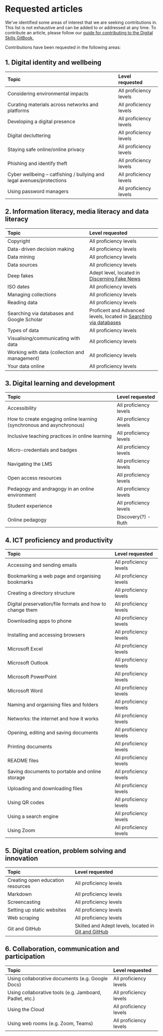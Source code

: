 # Requested articles

We've identified some areas of interest that we are seeking contributions in. This list is not exhaustive and can be added to or addressed at any time. To contribute an article, please follow our [guide for contributing to the Digital Skills GitBook.](CONTRIBUTING.md)

Contributions have been requested in the following areas:

## 1. Digital identity and wellbeing

| Topic | Level requested |
| :--- | :--- |
| Considering environmental impacts | All proficiency levels |
| Curating materials across networks and platforms | All proficiency levels |
| Developing a digital presence | All proficiency levels |
| Digital decluttering | All proficiency levels |
| Staying safe online/online privacy | All proficiency levels |
| Phishing and identify theft | All proficiency levels |
| Cyber wellbeing – catfishing / bullying and legal avenues/protections | All proficiency levels |
| Using password managers | All proficiency levels |

## 2. Information literacy, media literacy and data literacy

| Topic | Level requested |
| :--- | :--- |
| Copyright | All proficiency levels |
| Data-driven decision making | All proficiency levels |
| Data mining | All proficiency levels |
| Data sources | All proficiency levels |
| Deep fakes | Adept level, located in [Discerning Fake News](information-literacy-media-literacy-and-data-literacy/discerning-fake-news.md) |
| ISO dates | All proficiency levels |
| Managing collections | All proficiency levels |
| Reading data | All proficiency levels |
| Searching via databases and Google Scholar | Proficent and Advanced levels, located in [Searching via databases](information-literacy-media-literacy-and-data-literacy/searching-via-databases.md)  |
| Types of data | All proficiency levels |
| Visualising/communicating with data | All proficiency levels |
| Working with data \(collection and management\) | All proficiency levels |
| Your data online | All proficiency levels |

## 3. Digital learning and development

| Topic | Level requested |
| :--- | :--- |
| Accessibility | All proficiency levels |
| How to create engaging online learning \(synchronous and asynchronous\) | All proficiency levels |
| Inclusive teaching practices in online learning | All proficiency levels |
| Micro-credentials and badges | All proficiency levels |
| Navigating the LMS | All proficiency levels |
| Open access resources | All proficiency levels |
| Pedagogy and andragogy in an online environment | All proficiency levels |
| Student experience | All proficiency levels |
| Online pedagogy | Discovery(?) - Ruth

## 4. ICT proficiency and productivity

| Topic | Level requested |
| :--- | :--- |
| Accessing and sending emails | All proficiency levels |
| Bookmarking a web page and organising bookmarks | All proficiency levels |
| Creating a directory structure | All proficiency levels |
| Digital preservation/file formats and how to change them | All proficiency levels |
| Downloading apps to phone | All proficiency levels |
| Installing and accessing browsers | All proficiency levels |
| Microsoft Excel | All proficiency levels |
| Microsoft Outlook | All proficiency levels |
| Microsoft PowerPoint | All proficiency levels |
| Microsoft Word | All proficiency levels |
| Naming and organising files and folders | All proficiency levels |
| Networks: the internet and how it works | All proficiency levels |
| Opening, editing and saving documents | All proficiency levels |
| Printing documents | All proficiency levels |
| README files | All proficiency levels |
| Saving documents to portable and online storage | All proficiency levels |
| Uploading and downloading files | All proficiency levels |
| Using QR codes | All proficiency levels |
| Using a search engine | All proficiency levels |
| Using Zoom | All proficiency levels |

## 5. Digital creation, problem solving and innovation

| Topic | Level requested |
| :--- | :--- |
| Creating open education resources | All proficiency levels |
| Markdown | All proficiency levels |
| Screencasting | All proficiency levels |
| Setting up static websites | All proficiency levels |
| Web scraping | All proficiency levels |
| Git and GitHub | Skilled and Adept levels, located in [Git and GitHub](/digital-creation-problem-solving-and-innovation/git-and-github.md) |

## 6. Collaboration, communication and participation

| Topic | Level requested |
| :--- | :--- |
| Using collaborative documents \(e.g. Google Docs\) | All proficiency levels |
| Using collaborative tools \(e.g. Jamboard, Padlet, etc.\) | All proficiency levels |
| Using the Cloud | All proficiency levels |
| Using web rooms \(e.g. Zoom, Teams\) | All proficiency levels |

